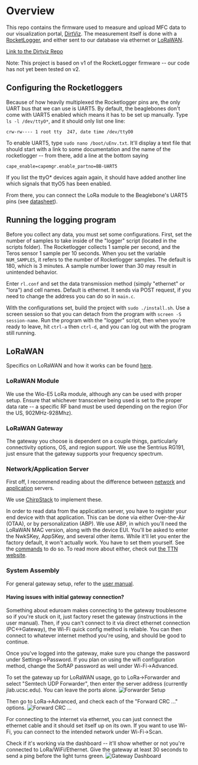 Overview
===================================================================================================

This repo contains the firmware used to measure and upload MFC data to our visualization portal, [DirtViz](https://dirtviz.jlab.ucsc.edu). The measurement itself is done with a [RocketLogger](https://www.rocketlogger.ethz.ch/), and either sent to our database via ethernet or [LoRaWAN](https://lora-alliance.org/about-lorawan/). 

[Link to the Dirtviz Repo](https://github.com/jlab-sensing/DirtViz)

Note: This project is based on v1 of the RocketLogger firmware -- our code has not yet been tested on v2.

Configuring the Rocketloggers
---------------------------------------------------------------------------------------------------

Because of how heavily multiplexed the Rocketlogger pins are, the only UART bus that we can use is UART5. By default, the beaglebones don't come with UART5 enabled which means it has to be set up manually. Type `ls -l /dev/ttyO*`, and it should only list one line:
```
crw-rw---- 1 root tty  247, date time /dev/ttyO0
```

To enable UART5, type `sudo nano /boot/uEnv.txt`. It'll display a text file that should start with a link to some documentation and the name of the rocketlogger -- from there, add a line at the bottom saying
```
cape_enable=capemgr.enable_partno=BB-UART5
```

If you list the ttyO* devices again again, it should have added another line which signals that ttyO5 has been enabled.

From there, you can connect the LoRa module to the Beaglebone's UART5 pins (see [datasheet](https://docs.beagleboard.org/latest/boards/beaglebone/black/ch07.html)).

Running the logging program
----------------------------------------------------------------------------------------------------

Before you collect any data, you must set some configurations. First, set the number of samples to take inside of the "logger" script (located in the scripts folder). The Rocketlogger collects 1 sample per second, and the Teros sensor 1 sample per 10 seconds. When you set the variable `NUM_SAMPLES`, it refers to the number of Rocketlogger samples. The default is 180, which is 3 minutes. A sample number lower than 30 may result in unintended behavior.

Enter `rl.conf` and set the data transmission method (simply "ethernet" or "lora") and cell names. Default is ethernet. It sends via POST request, if you need to change the address you can do so in `main.c`.

With the configurations set, build the project with `sudo ./install.sh`. Use a screen session so that you can detach from the program with `screen -S session-name`. Run the program with the "logger" script, then when you're ready to leave, hit `ctrl-a` then `ctrl-d`, and you can log out with the program still running.

LoRaWAN
----------------------------------------------------------------------------------------------------

Specifics on LoRaWAN and how it works can be found [here](https://lora-alliance.org/about-lorawan/).

### LoRaWAN Module

We use the Wio-E5 LoRa module, although any can be used with proper setup. Ensure that whichever transceiver being used is set to the proper data rate -- a specific RF band must be used depending on the region (For the US, 902MHz-928Mhz).

### LoRaWAN Gateway

The gateway you choose is dependent on a couple things, particularly connectivity options, OS, and region support. We use the Sentrius RG191, just ensure that the gateway supports your frequency spectrum.

### Network/Application Server

First off, I recommend reading about the difference between [network](https://www.thethingsindustries.com/docs/reference/components/network-server/) and [application](https://www.thethingsindustries.com/docs/reference/components/application-server/) servers. 

We use [ChirpStack](https://www.chirpstack.io/) to implement these.

In order to read data from the application server, you have to register your end device with that application. This can be done via either Over-the-Air (OTAA), or by personalization (ABP). We use ABP, in which you'll need the LoRaWAN MAC version, along with the device EUI. You'll be asked to enter the NwkSKey, AppSKey, and several other items. While it'll let you enter the factory default, it won't actually work. You have to set them yourself. See the  [commands](https://files.seeedstudio.com/products/317990687/res/LoRa-E5%20AT%20Command%20Specification_V1.0%20.pdf) to do so. To read more about either, check out [the TTN website](https://www.thethingsindustries.com/docs/devices/abp-vs-otaa/).

### System Assembly

For general gateway setup, refer to the [user manual](https://github.com/jlab-sensing/Rocketlogger-Firmware/blob/assets/pdf/RG1xx_User_Guide.pdf).

#### Having issues with initial gateway connection?
Something about eduroam makes connecting to the gateway troublesome so if you're stuck on it, just factory reset the gateway (instructions in the user manual). Then, if you can't connect to it via direct ethernet connection (PC<->Gateway), the Wi-Fi quick config method is reliable. You can then connect to whatever internet method you're using, and should be good to continue.

Once you've logged into the gateway, make sure you change the password under Settings->Password. If you plan on using the wifi configuration method, change the SoftAP password as well under Wi-Fi->Advanced.

To set the gateway up for LoRaWAN usage, go to LoRa->Forwarder and select "Semtech UDP Forwarder", then enter the server address (currently jlab.ucsc.edu). You can leave the ports alone. ![Forwarder Setup](https://github.com/jlab-sensing/Rocketlogger-Firmware/blob/assets/images/RG191_LORA_FORWARDER.png)

Then go to LoRa->Advanced, and check each of the "Forward CRC ..." options. ![Forward CRC ...](https://github.com/jlab-sensing/Rocketlogger-Firmware/blob/assets/images/RG191_LORA_ADVANCED.png)

For connecting to the internet via ethernet, you can just connect the ethernet cable and it should set itself up on its own. If you want to use Wi-Fi, you can connect to the intended network under Wi-Fi->Scan.

Check if it's working via the dashboard -- it'll show whether or not you're connected to LoRa/WiFi/Ethernet. Give the gateway at least 30 seconds to send a ping before the light turns green. ![Gateway Dashboard](https://github.com/jlab-sensing/Rocketlogger-Firmware/blob/assets/images/RG191_DASHBOARD.png)
